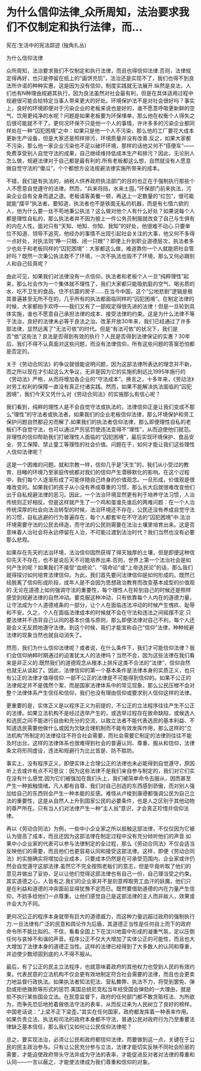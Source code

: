 # 为什么信仰法律_众所周知，法治要求我们不仅制定和执行法律，而...

宪在:生活中的宪法踪迹 (独角扎丛)

为什么信仰法律

众所周知，法治要求我们不仅制定和执行法律，而且也得信仰法律.否则，法律规定得再好，也只是停留在纸上的“画饼充饥”，法治还是实现不了，我们也得不到良法所许诺的种种实惠。这是因为没有信仰，制度实践就无法展开.纵然是良法，人们也有N种理由规避其执行，因为良法虽然对社会最有利，但是在具体适用过程中规避很可能会给特定当事人带来更大的好处。环境保护法不是对社会很好吗？事实上，良好的环境即便对于污染企业的老板来说也是好的，谁不愿意呼吸更新鲜的空气、饮用更纯净的水呢？问题是如果老板要为环保埋单，那么他在权衡个人得失之后很可能就不干了。更何况环保不只是他一个人的事情，许许多多的污染企业都同样处在一种“囚犯困境”之中：如果只是他一个人不污染，那么他的工厂要花大成本更新生产设备，但是大家还是照样排污，环境质量并没有改善.反之，如果大家都不污染，那么他一家企业污染也不足以破坏环境，那样的话他又何不“搭便车”——免费享受别人自觉守法的成果，自己继续维持低成本生产和排污？因此，无论别人怎么做，规避法律对于自己都是最有利的.所有老板都这么想，自然就没有人愿意做自觉守法的“傻瓜”，个个都想方设法规避法律实施所带来的成本。

不错，我们是有执法的，纳税人供养政府执法部门的目的也正在于强制执行那些个人不愿意自觉遵守的法律。然而，“兵来将挡，水来土囤。”环保部门前来执法，污染企业自有全身而退之道。老板请客美餐一顿，再送上一定数量的“红包”，很可能就能“摆平”执法者。要知道，执法者也不是铁面无私的机器，而是有七情六欲的人，他为什么要一丝不苟地秉公执法？这么做对他个人有什么好处？如果说每个人都是理性自私的，那么执法者并不因为披上一件公务员制服就改变了自己与生俱有的内在人性。面对只有“天知、地知、你知、我知”的好处，他很难不动心.只要单位不知道、领导不追究，他经办的事情不出现引起社会关注的大事，他又何不多得一点好处，对执法则“睁一只眼、闭一只眼”？即便上升到职业道德层次，执法者多少也处于和老板同样的“囚犯困境”：大家都这么做，难道靠你一个人就能把社会管好吗？既然一次秉公执法救不了环境，一次不执法也毁不了环境，那么又何必跟别人和自己较真呢？

由此可见，如果我们对法律没有一点信仰，执法者和老板个人一旦“纯粹理性”起来，那么社会作为一个集体就不理性了，我们大家都只能吸肮脏的空气、喝劣质的水、吃不卫生的食品、住不抗震的房子……在当今中国，这个“公地悲剧”逻辑是极其普遍甚至无所不在的，几乎所有的执法都面临同样的“囚犯困境”。在制定法律的时候，大家都拍手欢呼——我们又有了一部规定得很先进的法律！但是一旦轮到具体实施，谁也不愿意自己承担法律的成本、接受法律的约束。这是为什么法律不等于法治，良好的法律未必等于良法之治。改革开放30年来，我们已经通过了许多部法律，显然远离了“无法可依”的时代。但是“有法可依”的状况下，我们是否“依”这些法？良法是否得到有效的执行？人民是否得到法律保证的实惠？30年后，我们不得不认真面对这些问题，而没有法律信仰，所有这些问题的答案恐怕都是否定的。

关于《劳动合同法》的争议就很能说明问题，因为这部法律所表达的理念并不新，而之所以现在才引起这么大争议，无非是因为它的实施机制远比1995年施行的《劳动法》严格，从而将增加各企业的“守法成本”。换言之，十多年来，《劳动法》对劳工权利的保障一直没有真正付诸实践。然而，如果不能解决执法面临的“囚犯困境”，我们今天又凭什么对《劳动合同法》的实施那么有信心呢？

我们看到，纯粹的理性人是不会自觉守法或执法的，法律信仰正是让我们变成不那么“理性”的守法者或执法者。如果我们的企业老板信仰法律，那么环境保护和劳工保护问题自然都迎刃而解了.如果我们的执法者信仰法律，那么即便理性自私的老板们不自觉守法，也可以通过严厉惩罚使违法变得不“理性”，从而迫使他们就范。非理性的信仰帮助我们打破理性人面临的“囚犯困境”，最后实现环境保护、食品安全、劳工保障、禁止童工等理性的社会价值。问题在于，如何才能让我们这些理性人信仰法律呢？

这是一个困难的问题。就和宗教一样，信仰几乎是“天生”的，我们从小受过的教育、目睹的环境乃至家庭传统都对我们的信仰产生潜移默化的影响。在这个过程中，我们每个人逐渐形成了可能伴随自己终身的价值观念。一旦形成，价值观是很难改变的。如果我们的孩子从小没有养成尊重的习惯，那么长大后就很难改变他们出于自私规避法律的恶习。因此，一个法治环境显然更有利于培养守法习惯，人治传统则正好相反。但是这样就产生了一个鸡和蛋谁先谁后的两难问题：在一个人治传统深厚的社会向法治转型的时候，法治环境还不存在，公民还没有养成自觉守法的习惯，自私逃避的行为普遍存在，每个人都套牢在不守法的“囚犯困境”中.法治环境需要守法的公民去缔造，而守法的公民则需要在法治土壤里培育出来。这是否意味着人治社会将永远停留在人治，不可能过渡到法治时代？我们当然也没有必要那么悲观。

如果存在先天的法治环境，法治信仰固然获得了得天独厚的土壤，但是即便这种信仰先天不存在，也不是说后天不可能培养出来.否则，世界上第一个法治社会是如何产生的呢？如果我们不接受“血统论”、“宿命论”或“上帝选民论”的话，那么我们就得探讨如何培育法律信仰。为此，我们首先要问法律信仰是如何形成的。既然已经脱离了信仰形成阶段，成年人是不会因为思想政治教育而改变基本成型的价值观的.无论在道德上如何强调守法的重要性，每个理性人在轮到自己的时候还是照样感受到规避法律的自然冲动。要克服这种冲动，只有依靠每个人内在的道德力量，让守法成为个人道德戒条的一部分，让个人在面临违法冲动的时候产生愧疚、耻辱和不安。久之，个人在面临法律成本的时候就不会在守法和违法之间摇摆不定.只要法律并不违背自己认同的基本价值与原则，那么即便法律对自己不利，每个人还是会义无反顾地遵守法律。到这个时候，我们才能宣称自己“信仰”法律，种种规避法律的现象当然也就自动消失了。

然而，我们为什么信仰法律呢？或者说，在什么条件下，我们才可能信仰法律？我们会信仰纳粹时期通过的迫害犹太人的法律吗？当然不会，因为这些法律在我们看来是非正义的.既然我们的道德观念从根本上排斥这类不合法的“法律”，信仰自然也就无从谈起了。因此，法律信仰的第一个基本条件是法律本身的实质正义，也只有公正的法律才值得信仰.一部不公正的法律是不可能得到信仰的。如果不公正的法律规定并不是偶然个案，而是国家法律体系中的常见现象，那么公民压根不会对整个法律体系产生信任和信仰，我们也没有理由信仰或要求别人信仰这样的法律。

更重要的是，实体正义是以程序正义为前提的，不公正的立法程序往往产生不公正的法律。如果立法机构不是经过选举产生的，或选举过程存在致命缺陷，或候选人和选民之间不能进行自由和充分的交流，以致立法者不能代表选民的基本利益、不知道选民需要他做什么或因为欠缺合理机制而不能有效发挥作用，那么这样的“立法机构”所制定的法律往往不符合社会需要，而社会需要它制定的法律则往往不能及时出台。这样的法律体系也很难得到社会的普遍认同、尊重、服从和信仰，法律条文将形同虚设，违法和规避行为比比皆是、防不胜防。

事实上，没有程序正义，即便实体上合理公正的法律也未必能得到自觉遵守，原因听上去或许有点不可思议：因为这些法律不是我们亲自参与制定的，我们对它们实在没有什么感觉.因为它们被强加在我们头上，我们被简单命令去服从，因而甚至产生一种抵触情绪。凡人都有自尊，我们对自己创造的东西感到骄傲，而对别人强加给自己的东西则会产生一种本能的反感。难怪从卢梭到康德都强调公民为自己立法的重要性，这是从自然人上升到国家公民的必要条件，也是人之区别于其他动物的尊严所在。只有当人们对法律产生一种“主人翁”意识，才会真正珍惜并信仰法律。

再以《劳动合同法》为例，一些中小企业家之所以抵触这部法律，不仅仅因为它被认为提高了成本，而且还因为这部法律在制定过程中没有充分倾听他们的声音.如果中小企业家的代表可以参与法律制定的全过程，那么《劳动合同法》不仅会适当反映他们的需要，而且他们也更容易认同和接受这部法律。这样，即便《劳动合同法》的实施确实将增加企业成本，只要成本仍然是在可承受范围内，企业家或许仍然会自觉遵守这部法律.虽然它不完全按照老板们的意志，但是毕竟听取了他们的意见并做出了妥协，足以让他们觉得这部法律也有自己一份，自己理当受之约束。其实道德之心，人皆有之.我们的企业家并不是刻意榨取劳工血汗的妖魔，他们只是在利益和道德的冲突面前显得犹豫不定而已。既然要借助道德的内在力量产生信仰，不妨多给他们一点尊重，让他们感觉自己是这部法律的主人而非敌人，效果或许会大为不同。

更何况公正的程序本身就带有巨大的道德威力，而这种力量远超过政府的强制执行力.一旦法律有广泛的民意和舆论作为后盾，其道德正当性是任何自上而下的政府命令所不能比拟的。不信，看看全国上下在汶川地震中形成的凝重气氛，足以压倒任何与哀悼不和谐的声音。程序公正不仅大大增加了实体公正的可能性，而且也大大增加了法律本身的道德正当性。这样的法律已经得到了大多数人的认同和尊重，并迫使少数顽固到底的人不得不服从。

最后，有了公正的民主立法程序，也就意味着政府的其他权力也受到人民的有效约束。代表民意的立法机构不仅会更有效地制定符合社会需要的法律，而且也会更卖力地监督行政执法。如果执法者知法犯法、营私舞弊、执法不力，将受到罢免、弹劾或拒绝拨款等形式的惩罚.美国总统尼克松当年经受国会弹劾的一大理由，就是拒不执行某些国会立法。在民意监督下，政府的任何部门都不敢贪赃枉法、为所欲为，而争先恐后地抢着做依法守法的表率，从而反过来为人民树立了良好的榜样。中国老话说：“上梁不正下梁歪。”其实在任何国家，政府都发挥着一种表率作用。如果负责立法、执法和司法的政府本身都不守法，普通公民对政府行为乃至重要法律缺乏基本信任，那么我们又如何让公民信仰法律呢？

总之，要实现法治，必须让公民和政府都信仰法律，而要做到这一点，关键在于公民的民主政治参与。只有让公民充分参与立法，法律才能切实反映不同社会阶层的需要，才能迫使政府带头守法并成为守法的表率，才能促进反对者对法律的尊重和认同——一言以蔽之，才能使法律成为我们尊重和信仰的对象。